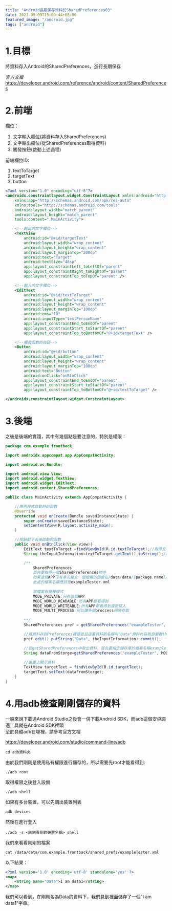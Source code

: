 ```yaml
---
title: "Android長期保存資料於SharedPreferences03"
date: 2021-09-09T15:00:44+08:00
featured_image: "/android.jpg"
tags: ["android"]
---
```



# 1.目標

將資料存入Android的SharedPreferences，進行長期保存

*官方文檔*
https://developer.android.com/reference/android/content/SharedPreferences

# 2.前端

欄位：

1. 文字輸入欄位(將資料存入SharedPreferences)
2. 文字輸出欄位(從SharedPreferences取得資料)
3. 觸發按鈕(啟動上述過程)

前端欄位ID:

1. textToTarget
2. targetText
3. button

```xml
<?xml version="1.0" encoding="utf-8"?>
<androidx.constraintlayout.widget.ConstraintLayout xmlns:android="http://schemas.android.com/apk/res/android"
    xmlns:app="http://schemas.android.com/apk/res-auto"
    xmlns:tools="http://schemas.android.com/tools"
    android:layout_width="match_parent"
    android:layout_height="match_parent"
    tools:context=".MainActivity">

    <!--輸出的文字欄位-->
    <TextView
        android:id="@+id/targetText"
        android:layout_width="wrap_content"
        android:layout_height="wrap_content"
        android:layout_marginTop="200dp"
        android:text="Target"
        android:textSize="48sp"
        app:layout_constraintLeft_toLeftOf="parent"
        app:layout_constraintRight_toRightOf="parent"
        app:layout_constraintTop_toTopOf="parent" />

    <!--輸入的文字欄位-->
    <EditText
        android:id="@+id/textToTarget"
        android:layout_width="wrap_content"
        android:layout_height="wrap_content"
        android:layout_marginTop="100dp"
        android:ems="10"
        android:inputType="textPersonName"
        app:layout_constraintEnd_toEndOf="parent"
        app:layout_constraintStart_toStartOf="parent"
        app:layout_constraintTop_toBottomOf="@+id/targetText" />

    <!--觸發函數的按鈕-->
    <Button
        android:id="@+id/button"
        android:layout_width="wrap_content"
        android:layout_height="wrap_content"
        android:layout_marginTop="100dp"
        android:text="Button"
        android:onClick="onBtnClick"
        app:layout_constraintEnd_toEndOf="parent"
        app:layout_constraintStart_toStartOf="parent"
        app:layout_constraintTop_toBottomOf="@+id/textToTarget" />

</androidx.constraintlayout.widget.ConstraintLayout>

```

# 3.後端

之後是後端的實踐，其中有幾個點是要注意的，特別是權限：

```java
package com.example.frontback;

import androidx.appcompat.app.AppCompatActivity;

import android.os.Bundle;

import android.view.View;
import android.widget.TextView;
import android.widget.EditText;
import android.content.SharedPreferences;

public class MainActivity extends AppCompatActivity {

    //應用程式啟動時的函數
    @Override
    protected void onCreate(Bundle savedInstanceState) {
        super.onCreate(savedInstanceState);
        setContentView(R.layout.activity_main);
    }

    //按鈕壓下去後啟動的函數
    public void onBtnClick(View view){
        EditText textToTarget =findViewById(R.id.textToTarget);//取得文字輸入欄位
        String theInputInformation=textToTarget.getText().toString();//將輸入內容轉成字串

        /**
            SharedPreferences
            首先要取得一個SharedPreferences物件
            如果這個APP沒有事先建立一個檔案的話會在/data/data/[package.name]/shared_prefs/下建立一個檔案
            此處的檔案名稱應該是exampleTester.xml
            
            該檔案有幾種模式
            MODE_PRIVATE:只有這個APP
            MODE_WORLD_READABLE:所有APP都看得到
            MODE_WORLD_WRITEABLE:所有APP都看得到還能寫入
            MODE_MULTI_PROCESS:可以讓多個proccess同時存取
                        
        **/
        SharedPreferences pref = getSharedPreferences("exampleTester", MODE_PRIVATE);

        //將資料存到Preferences裡頭並且這筆資料的名稱叫"Data"資料內容取自變數theInputInformation，commit()是提交儲存。
        pref.edit().putString("Data", theInputInformation).commit();

        //從getSharedPreferences中取出資料，首先要指定儲存庫的檔案名稱exampleTester，然後存取模式，getString(<資料的名稱類似key>,<當沒有資料時預設的回傳數值>)
        String dataFromStorge=getSharedPreferences("exampleTester", MODE_PRIVATE).getString("Data","");
        
        //畫面上顯示資料
        TextView targetText = findViewById(R.id.targetText);
        targetText.setText(dataFromStorge);
    }
}
```

# 4.用adb檢查剛剛儲存的資料

一般來說下載過Android Studio之後會一併下載Android SDK，而adb這個安卓調適工具就在Android SDK裡頭  
至於具體adb在哪裡，請參考官方文檔  

https://developer.android.com/studio/command-line/adb

```
cd adb資料夾
```

由於我們剛剛是使用私有權限進行儲存的，所以需要先root才能看得到:
```
./adb root
```
取得權限之後登入設備
```
./adb shell
```
如果有多台裝置，可以先調出裝置列表

```
adb devices 
```

然後在進行登入
```
./adb -s <剛剛看到的裝置名稱> shell
```

我們來看看剛剛的檔案

```
cat /data/data/com.example.frontback/shared_prefs/exampleTester.xml                                                    
```

以下結果：

```xml
<?xml version='1.0' encoding='utf-8' standalone='yes' ?>
<map>
    <string name="Data">I am data1</string>
</map>
```
我們可以看到，在剛剛名為Data的資料下，我們見到裡面儲存了一個"I am data1"字串。

